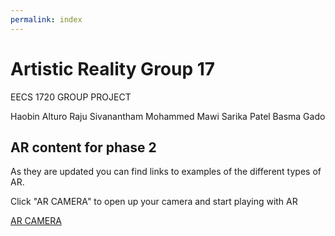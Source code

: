 ```yaml
---
permalink: index
---
```


# Artistic Reality Group 17

EECS 1720 GROUP PROJECT

Haobin Alturo
Raju Sivanantham
Mohammed Mawi
Sarika Patel
Basma Gado


## AR content for phase 2

As they are updated you can find links to examples of the different types of AR.

Click "AR CAMERA" to open up your camera and start playing with AR  

[AR CAMERA](website/pages/index-1.html)



